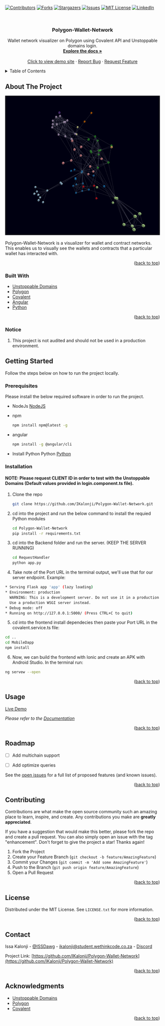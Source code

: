<div id="top"></div>

[![Contributors][contributors-shield]][contributors-url]
[![Forks][forks-shield]][forks-url]
[![Stargazers][stars-shield]][stars-url]
[![Issues][issues-shield]][issues-url]
[![MIT License][license-shield]][license-url]
[![LinkedIn][linkedin-shield]][linkedin-url]



<!-- PROJECT LOGO -->
<br />
<div align="center">
  <a href="https://github.com/IKalonji/Polygon-Wallet-Network">
  </a>

  <h3 align="center">Polygon-Wallet-Network</h3>

  <p align="center">
    Wallet network visualizer on Polygon using Covalent API and Unstoppable domains login. 
    <br />
    <a href="https://github.com/IKalonji/Polygon-Wallet-Network/blob/main/README.md"><strong>Explore the docs »</strong></a>
    <br />
    <br />
    <a href="https://polygon-network-visualizer.vercel.app/">Click to view demo site</a>
    ·
    <a href="https://github.com/IKalonji/Polygon-Wallet-Network/issues">Report Bug</a>
    ·
    <a href="https://github.com/IKalonji/Polygon-Wallet-Network/issues">Request Feature</a>
  </p>
</div>



<!-- TABLE OF CONTENTS -->
<details>
  <summary>Table of Contents</summary>
  <ol>
    <li>
      <a href="#about-the-project">About The Project</a>
      <ul>
        <li><a href="#built-with">Built With</a></li>
      </ul>
    </li>
    <li>
      <a href="#getting-started">Getting Started</a>
      <ul>
        <li><a href="#prerequisites">Prerequisites</a></li>
        <li><a href="#installation">Installation</a></li>
      </ul>
    </li>
    <li><a href="#usage">Usage</a></li>
    <li><a href="#roadmap">Roadmap</a></li>
    <li><a href="#contributing">Contributing</a></li>
    <li><a href="#license">License</a></li>
    <li><a href="#contact">Contact</a></li>
    <li><a href="#acknowledgments">Acknowledgments</a></li>
  </ol>
</details>



<!-- ABOUT THE PROJECT -->
## About The Project

[![Product Name Screen Shot][product-screenshot]](https://github.com/IKalonji/Polygon-Wallet-Network/blob/main/README.md)

Polygon-Wallet-Network is a visualizer for wallet and contract networks. This enables us to visually see the wallets and contracts that a particular wallet has interacted with.

<p align="right">(<a href="#top">back to top</a>)</p>



### Built With

* [Unstoppable Domains](https://unstoppabledomains.com/)
* [Polygon](https://polygonscan.com/)
* [Covalent](https://www.covalenthq.com/docs/developer/)
* [Angular](https://angular.io/)
* [Python](https://www.python.org/)

<p align="right">(<a href="#top">back to top</a>)</p>

### Notice

1. This project is not audited and should not be used in a production environment.

<!-- GETTING STARTED -->
## Getting Started

Follow the steps below on how to run the project locally.

### Prerequisites

Please install the below required software in order to run the project.

* NodeJs
  [NodeJS](https://nodejs.org/about/releases)

* npm
  ```sh
  npm install npm@latest -g
  ```

* angular
  ```sh
  npm install -g @angular/cli
  ```

* Install Python Python
  [Python](https://www.python.org/)


### Installation

#### NOTE: Please request CLIENT ID in order to test with the Unstoppable Domains (Default values provided in login.component.ts file).  

1. Clone the repo
   ```sh
   git clone https://github.com/IKalonji/Polygon-Wallet-Network.git
   ```
2. cd into the project and run the below command to install the requied Python modules
   ```sh
   cd Polygon-Wallet-Network
   pip install -r requirements.txt
   ```
3. cd into the Backend folder and run the server. (KEEP THE SERVER RUNNING)
   ```sh
   cd RequestHandler
   python app.py
   ```
4. Take note of the Port URL in the terminal output, we'll use that for our server endpoint. Example:
  ```sh
  * Serving Flask app 'app' (lazy loading)
  * Environment: production
    WARNING: This is a development server. Do not use it in a production deployment.
    Use a production WSGI server instead.
  * Debug mode: off
  * Running on http://127.0.0.1:5000/ (Press CTRL+C to quit)
  ```
5. cd into the frontend install dependecies then paste your Port URL in the covalent.service.ts file:
  ```sh
  cd ..
  cd MobileDapp
  npm install
  ```
6. Now, we can build the frontend with Ionic and create an APK with Android Studio. In the terminal run:
  ```sh
  ng servew --open
  ```


<p align="right">(<a href="#top">back to top</a>)</p>


<!-- USAGE EXAMPLES -->
## Usage

[Live Demo](https://polygon-network-visualizer.vercel.app/)


_Please refer to the [Documentation](https://github.com/IKalonji/Polygon-Wallet-Network/blob/main/README.md)_

<p align="right">(<a href="#top">back to top</a>)</p>


<!-- ROADMAP -->
## Roadmap

- [ ] Add multichain support
- [ ] Add optimize queries


See the [open issues](https://github.com/IKalonji/Polygon-Wallet-Network/issues) for a full list of proposed features (and known issues).

<p align="right">(<a href="#top">back to top</a>)</p>



<!-- CONTRIBUTING -->
## Contributing

Contributions are what make the open source community such an amazing place to learn, inspire, and create. Any contributions you make are **greatly appreciated**.

If you have a suggestion that would make this better, please fork the repo and create a pull request. You can also simply open an issue with the tag "enhancement".
Don't forget to give the project a star! Thanks again!

1. Fork the Project
2. Create your Feature Branch (`git checkout -b feature/AmazingFeature`)
3. Commit your Changes (`git commit -m 'Add some AmazingFeature'`)
4. Push to the Branch (`git push origin feature/AmazingFeature`)
5. Open a Pull Request

<p align="right">(<a href="#top">back to top</a>)</p>



<!-- LICENSE -->
## License

Distributed under the MIT License. See `LICENSE.txt` for more information.

<p align="right">(<a href="#top">back to top</a>)</p>



<!-- CONTACT -->
## Contact

Issa Kalonji - [@ISSDawg](https://twitter.com/ISSDawg) - ikalonji@student.wethinkcode.co.za - [Discord](Issa_Kalonji#4638)

Project Link: [https://github.com/IKalonji/Polygon-Wallet-Network](https://github.com/IKalonji/Polygon-Wallet-Network)

<p align="right">(<a href="#top">back to top</a>)</p>



<!-- ACKNOWLEDGMENTS -->
## Acknowledgments

* [Unstoppable Domains](https://unstoppabledomains.com/)
* [Polygon](https://polygonscan.com/)
* [Covalent](https://www.covalenthq.com/docs/developer/)

<p align="right">(<a href="#top">back to top</a>)</p>


<!-- MARKDOWN LINKS & IMAGES -->
<!-- https://www.markdownguide.org/basic-syntax/#reference-style-links -->
[contributors-shield]: https://img.shields.io/github/contributors/IKalonji/Polygon-Wallet-Network.svg?style=for-the-badge
[contributors-url]: https://github.com/IKalonji/Polygon-Wallet-Network/graphs/contributors
[forks-shield]: https://img.shields.io/github/forks/IKalonji/Polygon-Wallet-Network.svg?style=for-the-badge
[forks-url]: https://github.com/IKalonji/Polygon-Wallet-Network/network/members
[stars-shield]: https://img.shields.io/github/stars/IKalonji/Polygon-Wallet-Network.svg?style=for-the-badge
[stars-url]: https://github.com/IKalonji/Polygon-Wallet-Network/stargazers
[issues-shield]: https://img.shields.io/github/issues/IKalonji/Polygon-Wallet-Network.svg?style=for-the-badge
[issues-url]: https://github.com/IKalonji/Polygon-Wallet-Network/issues
[license-shield]: https://img.shields.io/github/license/IKalonji/Polygon-Wallet-Network.svg?style=for-the-badge
[license-url]: https://github.com/IKalonji/Polygon-Wallet-Network/blob/main/LICENSE.txt
[linkedin-shield]: https://img.shields.io/badge/-LinkedIn-black.svg?style=for-the-badge&logo=linkedin&colorB=555
[linkedin-url]: https://www.linkedin.com/in/issa-kalonji-b301851ba/
[product-screenshot]: ./image.PNG
